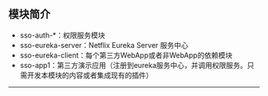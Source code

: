 ## 模块简介
+ sso-auth-*：权限服务模块
+ sso-eureka-server：Netflix Eureka Server 服务中心
+ sso-eureka-client：每个第三方WebApp或者非WebApp的依赖模块
+ sso-app1：第三方演示应用（注册到eureka服务中心，并调用权限服务。只需开发本模块的内容或者集成现有的插件）
---
